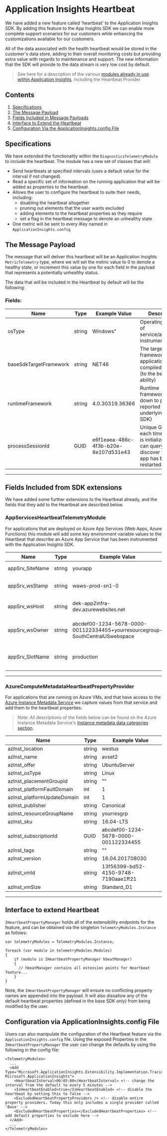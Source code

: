 # Application Insights Heartbeat #

We have added a new feature called 'heartbeat' to the Application Insights SDK.
By adding this feature to the App Insights SDK we can enable more complete 
support scenarios for our customers while enhancing the customizations available 
for our customers.

All of the data associated with the health heartbeat would be stored in the
customer's data store, adding to their overall monitoring costs but providing
extra value with regards to maintenance and support. The new information that
the SDK will provide to the data stream is very low cost by default.

> See here for a description of the various [modules already in use within 
Application Insights], including the Heartbeat Provider

## Contents
1. [Specifications](#specifications)
2. [The Message Payload](#the-message-payload)
3. [Fields Included in Message Payloads](#fields-included-from-sdk-extensions)
4. [Interface to Extend the Heartbeat](#interface-to-extend-heartbeat)
5. [Configuration Via the ApplicationInsights.config File](#configuration-via-applicationinsights.config-file)


## Specifications

We have extended the functionality within the `DiagnosticsTelemetryModule` to
include the heartbeat. The module has a new set of classes that will:

- Send heartbeats at specified intervals (uses a default value for the interval
if not changed).
- Read a specific set of information on the running application that will be
added as properties to the heartbeat.
- Allows the user to configure the heartbeat to suite their needs, including:
  - disabling the heartbeat altogether
  - pruning out elements that the user wants excluded
  - adding elements to the heartbeat properties as they require
  - set a flag in the heartbeat message to denote an unhealthy state
- One metric will be sent to every iKey named in `ApplicationInsights.config`

## The Message Payload
The message that will deliver this heartbeat will be an Application Insights
`MetricTelemetry` type, where we will set the metric value to 0 to denote a 
healthy state, or increment this value by one for each field in the payload
that represents a potentially unhealthy status.

The data that will be included in the Heartbeat by default will be the following:
### Fields:
| Name                   | Type   | Example Value        | Description      |
|------------------------|--------|----------------------|------------------|
| osType                 | string | Windows"             | Operating system of service/application instrumented|
| baseSdkTargetFramework | string | NET46                | The target framework the application was compiled against (to the best of our ability) |
| runtimeFramework       | string | 4.0.30319.36366      | Runtime framework version down to patch (as reported by the underlying .NET SDK) |
| processSessionId       | GUID   | e6f1eaea-486c-4f3b-b20e-8e107d531e43 | Unique GUID for each time the SDK is initialized. User can query this to discover when the app has been restarted. |
---

## Fields Included from SDK extensions
We have added some further extensions to the Heartbeat already, and the fields
that they add to the Heartbeat are described below.

### AppServicesHeartbeatTelemetryModule
For applications that are deployed on Azure App Services (Web Apps, Azure
Functions) this module will add some key environment variable values to the
Heartbeat that describe an Azure App Service that has been instrumented with
the Application Insights SDK.

| Name            | Type   | Example Value        | Description      |
|-----------------|--------|----------------------|------------------|
| appSrv_SiteName | string | yourapp              | Name of the App Services site. (WEBSITE_SITE_NAME) |
| appSrv_wsStamp  | string | waws-prod-sn1-0      | Stamp that the app service application is running on. (WEBSITE_HOME_STAMPNAME) |
| appSrv_wsHost   | string | dek-app2infra-dev.azurewebsites.net | Web host name of host running the app service. (WEBSITE_HOSTNAME) |
| appSrv_wsOwner  | string | abcdef00-1234-5678-0000-001122334455+yourresourcegroup-SouthCentralUSwebspace | Combination of subscription ID, resource group name, and datacenter location. (WEBSITE_OWNER_NAME) |
| appSrv_SlotName | string | production | The slot that the app service application is running in, only available on Azure Functions. (WEBSITE_SLOT_NAME) |
---

### AzureComputeMetadataHeartbeatPropertyProvider
For applications that are running on Azure VMs, and that have access to the 
[Azure Instance Metadata Service] we capture values from that service and add
them to the heartbeat properties.

> Note: All descriptions of the fields below can be found on the Azure Instance
Metadata Service's [Instance metadata data categories section].

| Name             | Type   | Example Value        | 
|------------------|--------|----------------------|
| azInst_location  | string | westus               |
| azInst_name      | string | avset2               |
| azInst_offer     | string | UbuntuServer         |
| azInst_osType    | string | Linux                |
| azInst_placementGroupId | string | "" |
| azInst_platformFaultDomain | int | 1 |
| azInst_platformUpdateDomain | int | 1 |
| azInst_publisher | string | Canonical |
| azInst_resourceGroupName | string | yourresgrp |
| azInst_sku       | string | 16.04-LTS |
| azInst_subscriptionId | GUID  | abcdef00-1234-5678-0000-001122334455 |
| azInst_tags      | string | "" |
| azInst_version   | string | 16.04.201708030 |
| azInst_vmId      | string | 13f56399-bd52-4150-9748-7190aae1ff21 |
| azInst_vmSize    | string | Standard_D1 |
---

## Interface to extend Heartbeat

`IHeartbeatPropertyManager` holds all of the extensibility endpoints for the
feature, and can be obtained via the singleton `TelemetryModules.Instance` as 
follows:

````
var telemetryModules = TelemetryModules.Instance;

foreach (var module in telemetryModules.Modules)
{
    if (module is IHeartbeatPropertyManager hbeatManager)
    {
      // hbeatManager contains all extension points for Heartbeat feature...
    }
}
````
Note, the `IHeartbeatPropertyManager` will ensure no conflicting property names
are appended into the payload. It will also dissallow any of the default
heartbeat properties (defined in the base SDK only) from being modified by the
user.

## Configuration via ApplicationInsights.config File

Users can also manipulate the configuration of the Heartbeat feature via the
`ApplicationInsights.config` file. Using the exposed Properties in the
`IHeartbeatPropertyManager` the user can change the defaults by using the
following in the config file:

````
<TelemetryModules>
  ...
  <Add Type="Microsoft.ApplicationInsights.Extensibility.Implementation.Tracing.DiagnosticsTelemetryModule, Microsoft.ApplicationInsights">
    <HeartbeatInterval>00:05:00</HeartbeatInterval> <!-- change the interval from the default to every 5 minutes -->
    <IsHeartbeatEnabled>true</IsHeartbeatEnabled> <!-- disable the heartbeat by setting this to false -->
    <ExcludedHeartbeatPropertyProviders /> <!-- disable entire property providers. Today this only includes a single provider called 'Base' -->
    <ExcludedHeartbeatProperties></ExcludedHeartbeatProperties> <!-- add default properties to exclude here -->
  </Add>
  ...
</TelemetryModules>
````


[modules already in use within Application Insights]: (https://docs.microsoft.com/en-us/azure/application-insights/app-insights-configuration-with-applicationinsights-config#application-insights-diagnostics-telemetry)
[Azure Instance Metadata Service]: (https://docs.microsoft.com/en-us/azure/virtual-machines/windows/instance-metadata-service) 
[Instance metadata data categories section]: (https://docs.microsoft.com/en-us/azure/virtual-machines/windows/instance-metadata-service#instance-metadata-data-categories)